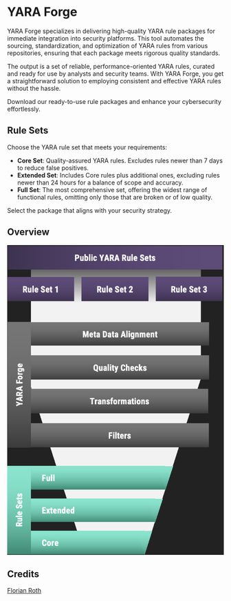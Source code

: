 # YARA Forge

YARA Forge specializes in delivering high-quality YARA rule packages for immediate integration into security platforms. This tool automates the sourcing, standardization, and optimization of YARA rules from various repositories, ensuring that each package meets rigorous quality standards.

The output is a set of reliable, performance-oriented YARA rules, curated and ready for use by analysts and security teams. With YARA Forge, you get a straightforward solution to employing consistent and effective YARA rules without the hassle.

Download our ready-to-use rule packages and enhance your cybersecurity effortlessly.

## Rule Sets

Choose the YARA rule set that meets your requirements:

- **Core Set**: Quality-assured YARA rules. Excludes rules newer than 7 days to reduce false positives.
- **Extended Set**: Includes Core rules plus additional ones, excluding rules newer than 24 hours for a balance of scope and accuracy.
- **Full Set**: The most comprehensive set, offering the widest range of functional rules, omitting only those that are broken or of low quality.

Select the package that aligns with your security strategy.

## Overview

![YARA Forge Overview](./images/yara-forge-infograph.png)

## Credits

[Florian Roth](https://x.com/cyb3rops)
